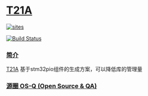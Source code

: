 ﻿# [T21A](https://github.com/OS-Q/T21A)

[![sites](http://182.61.61.133/link/resources/OSQ.png)](http://www.OS-Q.com)

[![Build Status](https://github.com/OS-Q/P21/workflows/CI/badge.svg)](https://github.com/OS-Q/P21/actions/workflows/CI.yml)
### [简介](https://github.com/OS-Q/T21A/wiki)

[T21A](https://github.com/OS-Q/T21A) 基于stm32pio组件的生成方案，可以降低库的管理量

### [源圈 OS-Q (Open Source & QA) ](http://www.OS-Q.com)
